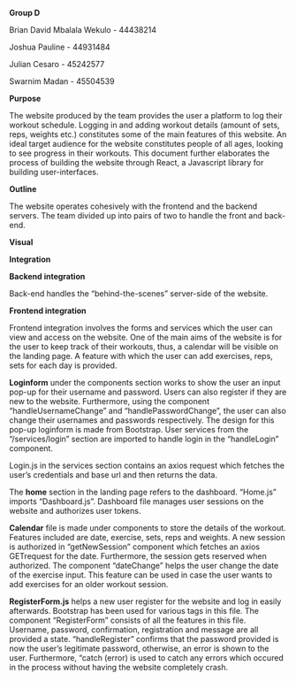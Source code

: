 **Group D**

Brian David Mbalala Wekulo - 44438214

Joshua Pauline - 44931484

Julian Cesaro - 45242577

Swarnim Madan - 45504539


**Purpose**

The website produced by the team provides the user a platform to log their workout schedule. Logging in and adding workout details (amount of sets, reps, weights etc.) constitutes some of the main features of this website. An ideal target audience for the website constitutes people of all ages, looking to see progress in their workouts. This document further elaborates the process of building the website through React, a Javascript library for building user-interfaces. 

**Outline**

The website operates cohesively with the frontend and the backend servers. The team divided up into pairs of two to handle the front and back-end. 

**Visual**

**Integration**

**Backend integration** 

Back-end handles the “behind-the-scenes” server-side of the website. 
 
 
**Frontend integration** 

Frontend integration involves the forms and services which the user can view and access on the website. One of the main aims of the website is for the user to keep track of their workouts, thus, a calendar will be visible on the landing page. A feature with which the user can add exercises, reps, sets for each day is provided.

**Loginform** under the components section works to show the user an input pop-up for their username and password. Users can also register if they are new to the website. Furthermore, using the component “handleUsernameChange” and “handlePasswordChange”, the user can also change their usernames and passwords respectively. The design for this pop-up loginform is made from Bootstrap. User services from the “/services/login” section are imported to handle login in the “handleLogin” component.

Login.js in the services section contains an axios request which fetches the user’s credentials and base url and then returns the data. 

The **home** section in the landing page refers to the dashboard. “Home.js” imports “Dashboard.js”. Dashboard file manages user sessions on the website and authorizes user tokens. 

**Calendar** file is made under components to store the details of the workout. Features included are date, exercise, sets, reps and weights. A new session is authorized in “getNewSession” component which fetches an axios GETrequest for the date. Furthermore, the session gets reserved when authorized. The component “dateChange” helps the user change the date of the exercise input. This feature can be used in case the user wants to add exercises for an older workout session. 

**RegisterForm.js** helps a new user register for the website and log in easily afterwards. Bootstrap has been used for various tags in this file. The component “RegisterForm” consists of all the features in this file. Username, password, confirmation, registration and message are all provided a state. “handleRegister” confirms that the password provided is now the user’s legitimate password, otherwise, an error is shown to the user. Furthermore, “catch (error) is used to catch any errors which occured in the process without having the website completely crash. 
